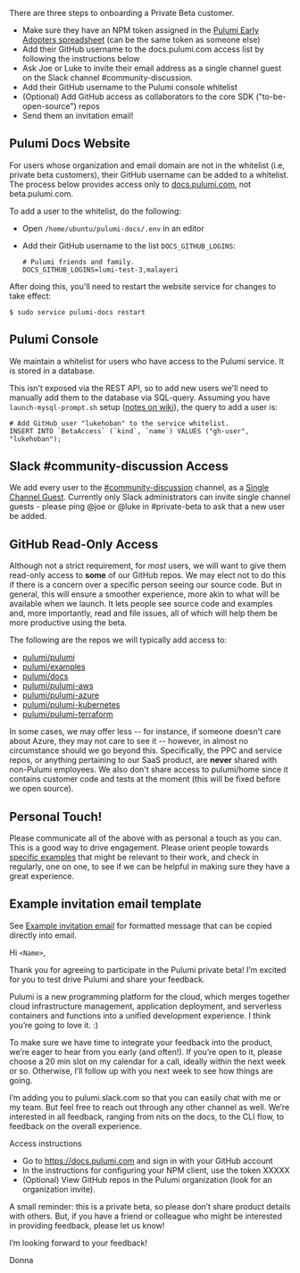 There are three steps to onboarding a Private Beta customer.

* Make sure they have an NPM token assigned in the [Pulumi Early Adopters spreadsheet](https://docs.google.com/spreadsheets/d/1JbFINleJ1-r4f-Q4m_ZrTdsZ7VOO7J-lznQamC7NEhE/edit#gid=0) (can be the same token as someone else)
* Add their GitHub username to the docs.pulumi.com access list by following the instructions below
* Ask Joe or Luke to invite their email address as a single channel guest on the Slack channel #community-discussion.
* Add their GitHub username to the Pulumi console whitelist
* (Optional) Add GitHub access as collaborators to the core SDK ("to-be-open-source") repos
* Send them an invitation email!

## Pulumi Docs Website

For users whose organization and email domain are not in the whitelist (i.e, private beta customers), their GitHub username can be added to a whitelist. The process below provides access only to [docs.pulumi.com](https://docs.pulumi.com), not beta.pulumi.com.

To add a user to the whitelist, do the following:
- Open `/home/ubuntu/pulumi-docs/.env` in an editor
- Add their GitHub username to the list `DOCS_GITHUB_LOGINS`:

  ```
  # Pulumi friends and family.
  DOCS_GITHUB_LOGINS=lumi-test-3,malayeri
  ```

After doing this, you'll need to restart the website service for changes to take effect:

```
$ sudo service pulumi-docs restart
```

## Pulumi Console

We maintain a whitelist for users who have access to the Pulumi service.  It is stored in a database.

This isn't exposed via the REST API, so to add new users we'll need to manually add them to the database via SQL-query. Assuming you have `launch-mysql-prompt.sh` setup ([notes on wiki](https://github.com/pulumi/home/wiki/Putting-PPCs-in-maintenance-mode#database-access)), the query to add a user is:

```
# Add GitHub user "lukehoban" to the service whitelist.
INSERT INTO `BetaAccess` (`kind`, `name`) VALUES ("gh-user", "lukehoban");
```

## Slack #community-discussion Access

We add every user to the [#community-discussion](https://pulumi.slack.com/messages/C9SEFSC4C) channel, as a [Single Channel Guest](https://get.slack.help/hc/en-us/articles/202518103-Multi-Channel-and-Single-Channel-Guests).  Currently only Slack administrators can invite single channel guests - please ping @joe or @luke in #private-beta to ask that a new user be added.

## GitHub Read-Only Access

Although not a strict requirement, for *most* users, we will want to give them read-only access to **some** of our GitHub repos.  We may elect not to do this if there is a concern over a specific person seeing our source code.  But in general, this will ensure a smoother experience, more akin to what will be available when we launch.  It lets people see source code and examples and, more importantly, read and file issues, all of which will help them be more productive using the beta.

The following are the repos we will typically add access to:

* [pulumi/pulumi](https://github.com/pulumi/pulumi/settings/collaboration)
* [pulumi/examples](https://github.com/pulumi/examples/settings/collaboration)
* [pulumi/docs](https://github.com/pulumi/docs/settings/collaboration)
* [pulumi/pulumi-aws](https://github.com/pulumi/pulumi-aws/settings/collaboration)
* [pulumi/pulumi-azure](https://github.com/pulumi/pulumi-azure/settings/collaboration)
* [pulumi/pulumi-kubernetes](https://github.com/pulumi/pulumi-kubernetes/settings/collaboration)
* [pulumi/pulumi-terraform](https://github.com/pulumi/pulumi-terraform/settings/collaboration)

In some cases, we may offer less -- for instance, if someone doesn't care about Azure, they may not care to see it -- however, in almost no circumstance should we go beyond this.  Specifically, the PPC and service repos, or anything pertaining to our SaaS product, are **never** shared with non-Pulumi employees.  We also don't share access to pulumi/home since it contains customer code and tests at the moment (this will be fixed before we open source).

## Personal Touch!

Please communicate all of the above with as personal a touch as you can.  This is a good way to drive engagement.  Please orient people towards [specific examples](https://github.com/pulumi/examples) that might be relevant to their work, and check in regularly, one on one, to see if we can be helpful in making sure they have a great experience.

## Example invitation email template

See [Example invitation email](https://docs.google.com/document/d/11B5X_ghxlNUhSOz8q9OdL-RsKNyZEs5Fs9CRZsthTxs/edit#) for formatted message that can be copied directly into email.

Hi `<Name>`,

Thank you for agreeing to participate in the Pulumi private beta! I’m excited for you to test drive Pulumi and share your feedback.

Pulumi is a new programming platform for the cloud, which merges together cloud infrastructure management, application deployment, and serverless containers and functions into a unified development experience. I think you’re going to love it. :)

To make sure we have time to integrate your feedback into the product, we’re eager to hear from you early (and often!).  If you’re open to it, please choose a 20 min slot on my calendar for a call, ideally within the next week or so. Otherwise, I’ll follow up with you next week to see how things are going.

I’m adding you to pulumi.slack.com so that you can easily chat with me or my team. But feel free to reach out through any other channel as well.  We’re interested in all feedback, ranging from nits on the docs, to the CLI flow, to feedback on the overall experience.

Access instructions
- Go to https://docs.pulumi.com and sign in with your GitHub account
- In the instructions for configuring your NPM client, use the token XXXXX
- (Optional) View GitHub repos in the Pulumi organization (look for an organization invite).
 
A small reminder: this is a private beta, so please don’t share product details with others. But, if you have a friend or colleague who might be interested in providing feedback, please let us know!

I’m looking forward to your feedback!

Donna
